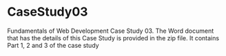 # CaseStudy03
Fundamentals of Web Development Case Study 03. The Word document that has the details of this Case Study is provided in the zip file.
It contains Part 1, 2 and 3 of the case study
